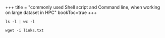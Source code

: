 +++
title = "commonly used Shell script and Command line, when working on large dataset in HPC"
bookToc=true
+++

```shell
ls -l | wc -l

wget -i links.txt


```